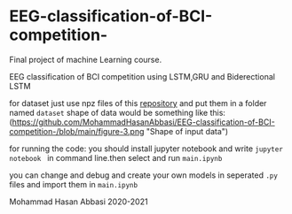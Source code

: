 # EEG-classification-of-BCI-competition-


Final project of machine Learning course.

EEG classification of BCI competition using LSTM,GRU and Biderectional LSTM

for dataset just use npz files of this [repository](https://github.com/bregydoc/bcidatasetIV2a) and put them in a folder named `dataset`
shape of data would be something like this:
(https://github.com/MohammadHasanAbbasi/EEG-classification-of-BCI-competition-/blob/main/figure-3.png "Shape of input data")



for running the code:
you should install jupyter notebook and write `jupyter notebook ` in command line.then select and run `main.ipynb`



you can change and debug and create your own models in seperated `.py` files and import them in `main.ipynb`


Mohammad Hasan Abbasi
2020-2021
